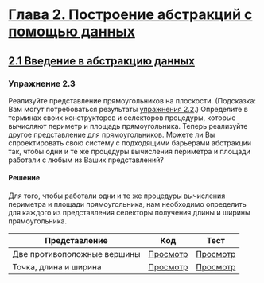 # [Глава 2. Построение абстракций с помощью данных](index.md#Глава-2-Построение-абстракций-с-помощью-данных)
## [2.1 Введение в абстракцию данных](index.md#21-Введение-в-абстракцию-данных)

### Упражнение 2.3
Реализуйте представление прямоугольников на плоскости. (Подсказка: Вам могут
потребоваться результаты [упражнения 2.2](exercise_2_02.md#Упражнение-22).)
Определите в терминах своих конструкторов и селекторов процедуры, которые
вычисляют периметр и площадь прямоугольника. Теперь реализуйте другое
представление для прямоугольников. Можете ли Вы спроектировать свою систему с
подходящими барьерами абстракции так, чтобы одни и те же процедуры вычисления
периметра и площади работали с любым из Ваших представлений?

#### Решение
Для того, чтобы работали одни и те же процедуры вычисления периметра и площади
прямоугольника, нам необходимо определить для каждого из представления селекторы
получения длины и ширины прямоугольника.

Представление | Код | Тест
--- | --- | ---
Две противоположные вершины | [Просмотр](../../src/chapter02/exercise_2_03f.rkt) | [Просмотр](../../test/chapter02/test_exercise_2_03f.rkt)
Точка, длина и ширина | [Просмотр](../../src/chapter02/exercise_2_03s.rkt) | [Просмотр](../../test/chapter02/test_exercise_2_03s.rkt)
